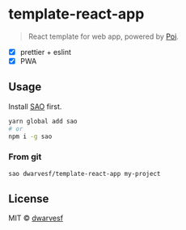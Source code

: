 # template-react-app

> React template for web app, powered by [Poi](https://poi.js.org/).

- [x] prettier + eslint
- [x] PWA

## Usage

Install [SAO](https://github.com/egoist/sao) first.

```bash
yarn global add sao
# or
npm i -g sao
```

### From git

```bash
sao dwarvesf/template-react-app my-project
```

## License

MIT &copy; [dwarvesf](github.com/dwarvesf)
